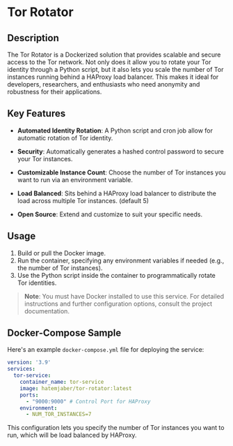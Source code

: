 # Tor Rotator

## Description

The Tor Rotator is a Dockerized solution that provides scalable and secure access to the Tor network. Not only does it allow you to rotate your Tor identity through a Python script, but it also lets you scale the number of Tor instances running behind a HAProxy load balancer. This makes it ideal for developers, researchers, and enthusiasts who need anonymity and robustness for their applications.

## Key Features

- **Automated Identity Rotation**: A Python script and cron job allow for automatic rotation of Tor identity.

- **Security**: Automatically generates a hashed control password to secure your Tor instances.

- **Customizable Instance Count**: Choose the number of Tor instances you want to run via an environment variable.

- **Load Balanced**: Sits behind a HAProxy load balancer to distribute the load across multiple Tor instances. (default 5)

- **Open Source**: Extend and customize to suit your specific needs.

## Usage

1. Build or pull the Docker image.
2. Run the container, specifying any environment variables if needed (e.g., the number of Tor instances).
3. Use the Python script inside the container to programmatically rotate Tor identities.

> **Note**: You must have Docker installed to use this service. For detailed instructions and further configuration options, consult the project documentation.

## Docker-Compose Sample

Here's an example `docker-compose.yml` file for deploying the service:

```yaml
version: '3.9'
services:
  tor-service:
    container_name: tor-service
    image: hatemjaber/tor-rotator:latest
    ports:
      - "9000:9000" # Control Port for HAProxy
    environment:
      - NUM_TOR_INSTANCES=7
```

This configuration lets you specify the number of Tor instances you want to run, which will be load balanced by HAProxy.
